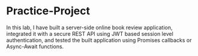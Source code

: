 # Practice-Project

In this lab, I have built a server-side online book review application, integrated it with a secure REST API using JWT based session level authentication, and tested the built application using Promises callbacks or Async-Await functions.
